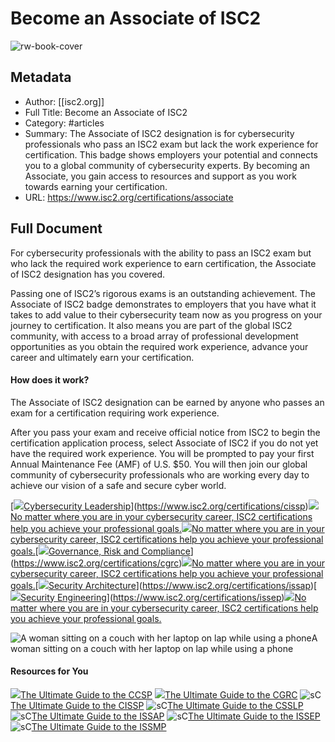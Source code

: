 # Become an Associate of ISC2

![rw-book-cover](https://readwise-assets.s3.amazonaws.com/static/images/article4.6bc1851654a0.png)

## Metadata
- Author: [[isc2.org]]
- Full Title: Become an Associate of ISC2
- Category: #articles
- Summary: The Associate of ISC2 designation is for cybersecurity professionals who pass an ISC2 exam but lack the work experience for certification. This badge shows employers your potential and connects you to a global community of cybersecurity experts. By becoming an Associate, you gain access to resources and support as you work towards earning your certification.
- URL: https://www.isc2.org/certifications/associate

## Full Document
For cybersecurity professionals with the ability to pass an ISC2 exam but who lack the required work experience to earn certification, the Associate of ISC2 designation has you covered.

Passing one of ISC2’s rigorous exams is an outstanding achievement. The Associate of ISC2 badge demonstrates to employers that you have what it takes to add value to their cybersecurity team now as you progress on your journey to certification. It also means you are part of the global ISC2 community, with access to a broad array of professional development opportunities as you obtain the required work experience, advance your career and ultimately earn your certification.

#### How does it work?

The Associate of ISC2 designation can be earned by anyone who passes an exam for a certification requiring work experience.

After you pass your exam and receive official notice from ISC2 to begin the certification application process, select Associate of ISC2 if you do not yet have the required work experience. You will be prompted to pay your first Annual Maintenance Fee (AMF) of U.S. $50. You will then join our global community of cybersecurity professionals who are working every day to achieve our vision of a safe and secure cyber world.

[![](https://www.isc2.org/_next/image?url=https%3A%2F%2Fedge.sitecorecloud.io%2Finternationf173-xmc4e73-prodbc0f-9660%2Fmedia%2FProject%2FISC2%2FMain%2FComponents%2FSlider%2FSlider-CISSP.jpg%3Fh%3D304%26iar%3D0%26w%3D304&w=640&q=75)[Cybersecurity Leadership](https://www.isc2.org/certifications/cissp)](https://www.isc2.org/certifications/cissp)[![](https://www.isc2.org/_next/image?url=https%3A%2F%2Fedge.sitecorecloud.io%2Finternationf173-xmc4e73-prodbc0f-9660%2Fmedia%2FProject%2FISC2%2FMain%2FComponents%2FSlider%2FSlider-SSCP.jpg%3Fh%3D304%26iar%3D0%26w%3D304&w=640&q=75)No matter where you are in your cybersecurity career, ISC2 certifications help you achieve your professional goals.](https://www.isc2.org/certifications/sscp)[![](https://www.isc2.org/_next/image?url=https%3A%2F%2Fedge.sitecorecloud.io%2Finternationf173-xmc4e73-prodbc0f-9660%2Fmedia%2FProject%2FISC2%2FMain%2FComponents%2FSlider%2FSlider-CCSP.jpg%3Fh%3D304%26iar%3D0%26w%3D304&w=640&q=75)No matter where you are in your cybersecurity career, ISC2 certifications help you achieve your professional goals.](https://www.isc2.org/certifications/ccsp)[![](https://www.isc2.org/_next/image?url=https%3A%2F%2Fedge.sitecorecloud.io%2Finternationf173-xmc4e73-prodbc0f-9660%2Fmedia%2FProject%2FISC2%2FMain%2FComponents%2FSlider%2FSlider-CGRC.jpg%3Fh%3D304%26iar%3D0%26w%3D304&w=640&q=75)[Governance, Risk and Compliance](https://www.isc2.org/certifications/cgrc)](https://www.isc2.org/certifications/cgrc)[![](https://www.isc2.org/_next/image?url=https%3A%2F%2Fedge.sitecorecloud.io%2Finternationf173-xmc4e73-prodbc0f-9660%2Fmedia%2FProject%2FISC2%2FMain%2FComponents%2FSlider%2FSlider-CSSLP.jpg%3Fh%3D304%26iar%3D0%26w%3D304&w=640&q=75)No matter where you are in your cybersecurity career, ISC2 certifications help you achieve your professional goals.](https://www.isc2.org/certifications/csslp)[![](https://www.isc2.org/_next/image?url=https%3A%2F%2Fedge.sitecorecloud.io%2Finternationf173-xmc4e73-prodbc0f-9660%2Fmedia%2FProject%2FISC2%2FMain%2FComponents%2FSlider%2FSlider-ISSAP.png%3Fh%3D304%26iar%3D0%26w%3D304&w=640&q=75)[Security Architecture](https://www.isc2.org/certifications/issap)](https://www.isc2.org/certifications/issap)[![](https://www.isc2.org/_next/image?url=https%3A%2F%2Fedge.sitecorecloud.io%2Finternationf173-xmc4e73-prodbc0f-9660%2Fmedia%2FProject%2FISC2%2FMain%2FComponents%2FSlider%2FSlider-ISSEP.png%3Fh%3D304%26iar%3D0%26w%3D304&w=640&q=75)[Security Engineering](https://www.isc2.org/certifications/issep)](https://www.isc2.org/certifications/issep)[![](https://www.isc2.org/_next/image?url=https%3A%2F%2Fedge.sitecorecloud.io%2Finternationf173-xmc4e73-prodbc0f-9660%2Fmedia%2FProject%2FISC2%2FMain%2FComponents%2FSlider%2FSlider-ISSMP.png%3Fh%3D304%26iar%3D0%26w%3D304&w=640&q=75)No matter where you are in your cybersecurity career, ISC2 certifications help you achieve your professional goals.](https://www.isc2.org/certifications/issmp)

![A woman sitting on a couch with her laptop on lap while using a phone](https://www.isc2.org/_next/image?url=https%3A%2F%2Fedge.sitecorecloud.io%2Finternationf173-xmc4e73-prodbc0f-9660%2Fmedia%2FProject%2FISC2%2FMain%2FComponents%2FHero-Carousel%2FWEB-REBRAND-BC-ISC-green-Singleyoungwomanhome-3-4-Desktop-800h.jpg%3Fh%3D800%26iar%3D0%26w%3D600&w=3840&q=75)A woman sitting on a couch with her laptop on lap while using a phone
#### Resources for You

![](https://www.isc2.org/_next/image?url=https%3A%2F%2Fedge.sitecorecloud.io%2Finternationf173-xmc4e73-prodbc0f-9660%2Fmedia%2FProject%2FISC2%2FMain%2FMedia%2Fcertifications%2FCerts%2FCCSP%2FMAR-CCSP-Ultimate-Guide-3D-Cover-Banner-416x416.jpg%3Fh%3D416%26iar%3D0%26w%3D416&w=1080&q=75)[The Ultimate Guide to the CCSP](https://cloud.connect.isc2.org/ccsp-ultimate-guide?utm_source=isc2&utm_medium=banner&utm_campaign=GBL-CCSPultimateguide&utm_term=associatelp&utm_content=ultimateguide)
![](https://www.isc2.org/_next/image?url=https%3A%2F%2Fedge.sitecorecloud.io%2Finternationf173-xmc4e73-prodbc0f-9660%2Fmedia%2FProject%2FISC2%2FMain%2FMedia%2Fcertifications%2FCerts%2FCGRC%2FMAR-CGRC-Ultimate-Cover-3D-Banner-416x416.jpg%3Fh%3D416%26iar%3D0%26w%3D416&w=1080&q=75)[The Ultimate Guide to the CGRC](https://cloud.connect.isc2.org/cgrc-ultimate-guide?utm_source=isc2&utm_medium=banner&utm_campaign=GBL-CGRCultimateguide&utm_term=associatelp&utm_content=ultimateguide)
![sC](https://www.isc2.org/_next/image?url=https%3A%2F%2Fedge.sitecorecloud.io%2Finternationf173-xmc4e73-prodbc0f-9660%2Fmedia%2FProject%2FISC2%2FMain%2FMedia%2Fcertifications%2FCerts%2FCISSP%2FMAR-CISSP-Ultimate-Cover-3D-Banner-416x416.jpg%3Fh%3D416%26iar%3D0%26w%3D416&w=1080&q=75)[The Ultimate Guide to the CISSP](https://cloud.connect.isc2.org/cissp-ultimate-guide?utm_source=isc2&utm_medium=banner&utm_campaign=GBL-CISSPultimateguide&utm_term=associatelp&utm_content=ultimateguide)
![sC](https://www.isc2.org/_next/image?url=https%3A%2F%2Fedge.sitecorecloud.io%2Finternationf173-xmc4e73-prodbc0f-9660%2Fmedia%2FProject%2FISC2%2FMain%2FMedia%2Fcertifications%2FCerts%2FCSSLP%2FMAR-CSSLP-Ultimate-Cover-3D-Banner-416x416.jpg%3Fh%3D416%26iar%3D0%26w%3D416&w=1080&q=75)[The Ultimate Guide to the CSSLP](https://cloud.connect.isc2.org/csslp-ultimate-guide?utm_source=isc2&utm_medium=banner&utm_campaign=GBL-CSSLPultimateguide&utm_term=associatelp&utm_content=ultimateguide)
![sC](https://www.isc2.org/_next/image?url=https%3A%2F%2Fedge.sitecorecloud.io%2Finternationf173-xmc4e73-prodbc0f-9660%2Fmedia%2FProject%2FISC2%2FMain%2FMedia%2Fcertifications%2FCerts%2FISSAP%2FMAR-ISSAP-UG-Internal-Banner-416x416.jpg%3Fh%3D416%26iar%3D0%26w%3D416&w=1080&q=75)[The Ultimate Guide to the ISSAP](https://cloud.connect.isc2.org/issap-ultimate-guide?utm_source=isc2&utm_medium=banner&utm_campaign=GBL-ISSAPultimateguide&utm_term=associatelp&utm_content=ultimateguide)
![sC](https://www.isc2.org/_next/image?url=https%3A%2F%2Fedge.sitecorecloud.io%2Finternationf173-xmc4e73-prodbc0f-9660%2Fmedia%2FProject%2FISC2%2FMain%2FMedia%2Fcertifications%2FCerts%2FISSEP%2FMAR-ISSEP-UG-Internal-Banner-416x416.jpg%3Fh%3D416%26iar%3D0%26w%3D416&w=1080&q=75)[The Ultimate Guide to the ISSEP](https://cloud.connect.isc2.org/issep-ultimate-guide?utm_source=isc2&utm_medium=banner&utm_campaign=GBL-ISSEPultimateguide&utm_term=associatelp&utm_content=ultimateguide)
![sC](https://www.isc2.org/_next/image?url=https%3A%2F%2Fedge.sitecorecloud.io%2Finternationf173-xmc4e73-prodbc0f-9660%2Fmedia%2FProject%2FISC2%2FMain%2FMedia%2Fcertifications%2FCerts%2FISSMP%2FMAR-ISSMP-UG-Internal-Banner-416x416.jpg%3Fh%3D416%26iar%3D0%26w%3D416&w=1080&q=75)[The Ultimate Guide to the ISSMP](https://cloud.connect.isc2.org/issmp-ultimate-guide?utm_source=isc2&utm_medium=banner&utm_campaign=GBL-ISSMPultimateguide&utm_term=associatelp&utm_content=ultimateguide)
